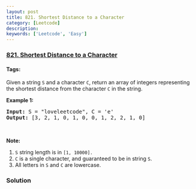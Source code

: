 ```yaml
---
layout: post
title: 821. Shortest Distance to a Character
category: [Leetcode]
description: 
keywords: ['Leetcode', 'Easy']
---
```

### [821. Shortest Distance to a Character](https://leetcode.com/problems/shortest-distance-to-a-character)

#### Tags: 

<div class="content__u3I1 question-content__JfgR"><div><p>Given a string <code>S</code> and a character <code>C</code>, return an array of integers representing the shortest distance from the character <code>C</code> in the string.</p>
<p><strong>Example 1:</strong></p>
<pre><strong>Input:</strong> S = "loveleetcode", C = 'e'
<strong>Output:</strong> [3, 2, 1, 0, 1, 0, 0, 1, 2, 2, 1, 0]
</pre>
<p> </p>
<p><strong>Note:</strong></p>
<ol>
<li><code>S</code> string length is in <code>[1, 10000].</code></li>
<li><code>C</code> is a single character, and guaranteed to be in string <code>S</code>.</li>
<li>All letters in <code>S</code> and <code>C</code> are lowercase.</li>
</ol>
</div></div>

### Solution
